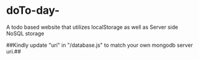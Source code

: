 # doTo-day-
A todo based website that utilizes localStorage as well as Server side NoSQL storage

##Kindly update "uri" in "/database.js" to match your own mongodb server uri.##
